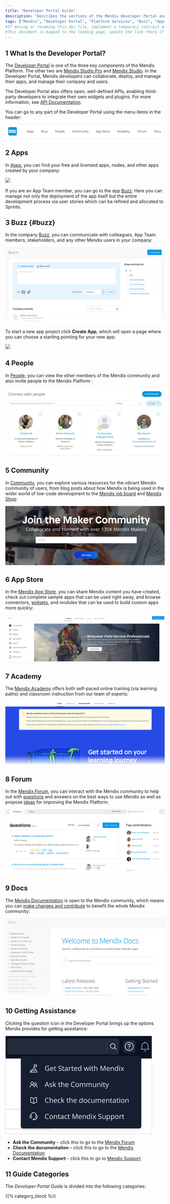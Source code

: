 ```yaml
---
title: "Developer Portal Guide"
description: "Describes the sections of the Mendix Developer Portal and links to more detailed documents in the guide."
tags: ["Mendix", "Developer Portal", "Platform Services", "Buzz", "Apps", "People", "Community", "App Store", "Academy", "Forum", "Docs"]
#If moving or renaming this doc file, implement a temporary redirect and let the respective team know they should update the URL in the product. See Mapping to Products for more details.
#This document is mapped to the landing page, update the link there if renaming or moving the doc file.
---
```


## 1 What Is the Developer Portal?

The [Developer Portal](http://home.mendix.com) is one of the three key components of the Mendix Platform. The other two are [Mendix Studio Pro](/refguide/modeling) and [Mendix Studio](/studio/index). In the Developer Portal, Mendix developers can collaborate, deploy, and manage their apps, and manage their company and users. 

The Developer Portal also offers open, well-defined APIs, enabling third-party developers to integrate their own widgets and plugins. For more information, see [API Documentation](/apidocs-mxsdk/apidocs/).

You can go to any part of the Developer Portal using the menu items in the header:

![](attachments/header.jpg)

## 2 Apps

In [Apps](/developerportal/apps-list/index), you can find your free and licensed apps, nodes, and other apps created by your company:

![](attachments/developerportal-apps.jpg)

If you are an App Team member, you can go to the app [Buzz](collaborate/buzz). Here you can  manage not only the deployment of the app itself but the entire development process via user stories which can be refined and allocated to Sprints.

## 3 Buzz {#buzz}

In the company [Buzz](collaborate/buzz), you can communicate with colleagues, App Team members, stakeholders, and any other Mendix users in your company:

![](attachments/developerportal-buzz.jpg)

To start a new app project click **Create App**, which will open a page where you can choose a starting pointing for your new app:

![](attachments/create-app.png)

## 4 People

In [People](mendix-profile/index#connections), you can view the other members of the Mendix community and also invite people to the Mendix Platform :

![](attachments/developerportal-people.jpg)

## 5 Community

In [Community](/developerportal/community-tools/index), you can explore various resources for the vibrant Mendix community of users, from blog posts about how Mendix is being used in the wider world of low-code development to the [Mendix job board](/developerportal/community-tools/mendix-job-board) and [Mendix Shop](https://shop.mendix.com/):

![](attachments/developerportal-community.jpg)

## 6 App Store

In the [Mendix App Store](/appstore/general/app-store-overview), you can share Mendix content you have created, check out complete sample apps that can be used right away, and browse connectors, [widgets](https://appstore.home.mendix.com/link/app/48902/), and modules that can be used to build custom apps more quickly:

![](attachments/developerportal-app-store.jpg)

## 7 Academy 

The [Mendix Academy](https://academy.mendix.com/link/home) offers both self-paced online training (via learning paths) and classroom instruction from our team of experts:

![](attachments/developerportal-academy.jpg)

## 8 Forum

In the [Mendix Forum](/developerportal/community-tools/mendix-forum), you can interact with the Mendix community to help out with [questions](https://forum.mendixcloud.com/link/questions/) and answers on the best ways to use Mendix as well as propose [ideas](https://forum.mendixcloud.com/link/ideas/) for improving the Mendix Platform:

![](attachments/developerportal-forum.jpg)

## 9 Docs

The [Mendix Documentation](https://docs.mendix.com/) is open to the Mendix community, which means you can [make changes and contribute](/developerportal/community-tools/contribute-to-the-mendix-documentation) to benefit the whole Mendix community:

![](attachments/developerportal-docs.jpg)

## 10 Getting Assistance

Clicking the question icon in the Developer Portal brings up the options Mendix provides for getting assistance:

![](attachments/developerportal-assistance.jpg)

* **Ask the Community** – click this to go to the [Mendix Forum](https://forum.mendixcloud.com/index4.html)
* **Check the documentation** – click this to go to the [Mendix Documentation](https://docs.mendix.com/)
* **Contact Mendix Support** – click this to go to [Mendix Support](https://support.mendix.com/hc/en-us)

## 11 Guide Categories

The *Developer Portal Guide* is divided into the following categories:

{{% category_block %}}
